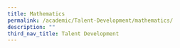 ```yaml
---
title: Mathematics
permalink: /academic/Talent-Development/mathematics/
description: ""
third_nav_title: Talent Development
---
```

